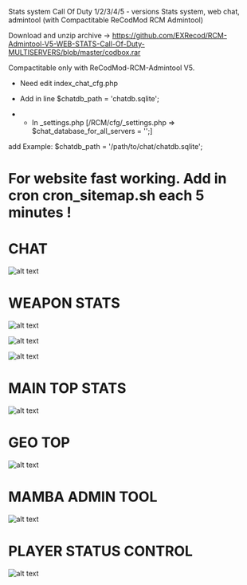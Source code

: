 Stats system Call Of Duty 1/2/3/4/5 - versions
Stats system, web chat, admintool (with Compactitable ReCodMod RCM Admintool)

Download and unzip archive -> https://github.com/EXRecod/RCM-Admintool-V5-WEB-STATS-Call-Of-Duty-MULTISERVERS/blob/master/codbox.rar

Compactitable only with ReCodMod-RCM-Admintool V5. 

- Need edit index_chat_cfg.php

- Add in line $chatdb_path = 'chatdb.sqlite';

- - In _settings.php [/RCM/cfg/_settings.php => $chat_database_for_all_servers = '';] 

add Example: $chatdb_path = '/path/to/chat/chatdb.sqlite';


#  For website fast working. Add in cron  cron_sitemap.sh  each 5 minutes !


# CHAT
![alt text](https://github.com/EXRecod/ReCodMod--RCM-v.5--WEB-CHAT-Call-Of-Duty-MULTISERVERS/blob/master/img/chattt.jpg)

# WEAPON STATS
![alt text](https://github.com/EXRecod/ReCodMod--RCM-v.5--WEB-CHAT-Call-Of-Duty-MULTISERVERS/blob/master/img/1r.jpg)

![alt text](https://github.com/EXRecod/ReCodMod--RCM-v.5--WEB-CHAT-Call-Of-Duty-MULTISERVERS/blob/master/img/min1.jpg)

![alt text](https://github.com/EXRecod/ReCodMod--RCM-v.5--WEB-CHAT-Call-Of-Duty-MULTISERVERS/blob/master/img/min2.jpg)

# MAIN TOP STATS
![alt text](https://github.com/EXRecod/ReCodMod--RCM-v.5--WEB-CHAT-Call-Of-Duty-MULTISERVERS/blob/master/upload/2r.jpg)

# GEO TOP
![alt text](https://github.com/EXRecod/ReCodMod--RCM-v.5--WEB-CHAT-Call-Of-Duty-MULTISERVERS/blob/master/upload/3r.jpg)

# MAMBA ADMIN TOOL
![alt text](https://github.com/EXRecod/ReCodMod--RCM-v.5--WEB-CHAT-Call-Of-Duty-MULTISERVERS/blob/master/upload/4r.jpg)

# PLAYER STATUS CONTROL
![alt text](https://github.com/EXRecod/ReCodMod--RCM-v.5--WEB-CHAT-Call-Of-Duty-MULTISERVERS/blob/master/upload/5r.jpg)
